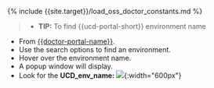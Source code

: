 {% include {{site.target}}/load_oss_doctor_constants.md %}

>- **TIP:** To find {{ucd-portal-short}} environment name
   - From [{{doctor-portal-name}}]({{doctor-portal-link}}/#/datacenter).
   - Use the search options to find an environment.
   - Hover over the environment name.
   - A popup window will display.
   - Look for the **UCD_env_name:**
   ![]({{site.baseurl}}/docs/runbooks/doctor/images/doctor/datacenter/get_ucd_env_name.png){:width="600px"}
